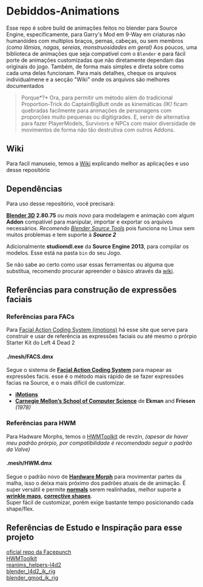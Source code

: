 # Debiddos-Animations
Esse repo é sobre build de animações feitos no blender para Source Engine, especificamente, para Garry's Mod em 9-Way em criaturas não humanóides com multiplos braços, pernas, cabeças, ou sem membros *(como lâmias, nagas, sereias, monstruosidades em geral)*
Aos poucos, uma biblioteca de animações que seja compatível com o `Blender` e para fácil porte de animações customizadas que não diretamente dependam das originais do jogo.
Também, de forma mais simples e direta sobre como cada uma delas funcionam.
Para mais detalhes, cheque os arquivos individualmene e a secção "Wiki" onde os arquivos são melhores documentados

> Porque*?*
> Ora, para permitir um método além do tradicional Proportion-Trick do CaptainBigButt onde as kinemáticas *(IK)* ficam quebradas facilmente para animações de personagens com proporções muito pequenas ou digitigrades.
E, servir de alternativa para fazer PlayerModels, Survivors e NPCs com maior diversidade de movimentos de forma não tão destrutiva com outros Addons.



## Wiki
Para facil manuseio, temos a [Wiki](https://github.com/LoveRenamon/Debiddos-Animations-private/wiki) explicando melhor as aplicações e uso desse repositório



## Dependências
Para uso desse repositório, você precisará:

**[Blender 3D](https://www.blender.org) 2.80.75** *ou mais novo* para modelagem e animação com algum **Addon** compatível para manipular, importar e exportar os arquivos necessários. *Recomendo [Blender Source Tools](http://steamreview.org/BlenderSourceTools/archives/)* pois funciona no Linux sem muitos problemas e tem suporte à ***Source 2***  

Adicionalmente **studiomdl.exe** da **Source Engine 2013**, para compilar os modelos. Esse está na pasta `bin` do seu Jogo.  

Se não sabe ao certo como usar essas ferramentas ou alguma que substitua, recomendo procurar apreender o básico através da [wiki](https://github.com/LoveRenamon/Debiddos-Animations-private/wiki).  



## Referências para construção de expressões faciais  

### Referências para FACs  
Para [Facial Action Coding System (imotions)](https://imotions.com/blog/facial-action-coding-system) há esse site que serve para construir e usar de referência as expressões faciais ou até mesmo o prórpio Starter Kit do Left 4 Dead 2  

#### ./mesh/FACS.dmx
  Segue o sistema de **[Facial Action Coding System]()** para mapear as expressões facis. esse é o método mais rápido de se fazer expressões facias na Source, e o mais difícil de customizar.  

* **[iMotions](https://imotions.com/blog/facial-action-coding-system)**  
* **[Carnegie Mellon’s School of Computer Science](https://www.cs.cmu.edu/~face/facs.htm)** de **Ekman** and **Friesen** *(1978)*   

### Referências para HWM
Para Hadware Morphs, temos o [HWMToolkit](https://github.com/revzin/HWMToolkit) de revzin, *(apesar de haver meu padrão prórpio, por compatibilidade é recomendado seguir o padrão da Valve)*

#### .mesh/HWM.dmx
  Segue o padrão novo de **[Hardware Morph]()** para movimentar partes da malha, isso o deixa mais próximo dos padrões atuais de de animação. É super versátil e permite **[normals]()** serem realinhadas, melhor suporte a **[wrinkle maps]()**, **[corrective shapes]()**.  
  Super fácil de customizar, porém exige bastante tempo posicionando cada shape/flex.  



## Referências de Estudo e Inspiração para esse projeto  
[oficial repo da Facepunch](https://github.com/robotboy655/gmod-animations)  
[HWMToolkit](https://github.com/revzin/HWMToolkit)  
[reanims_helpers-l4d2](https://github.com/xDShot/reanims_helpers-l4d2)  
[blender_l4d2_ik_rig](https://github.com/xDShot/blender_l4d2_ik_rig)  
[blender_gmod_ik_rig](https://github.com/xDShot/blender_gmod_ik_rig)  
